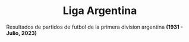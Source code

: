 <h1 align="center"> Liga Argentina </h1>
<p>Resultados de partidos de futbol de la primera division argentina <strong>(1931 - Julio, 2023)</strong></p>
